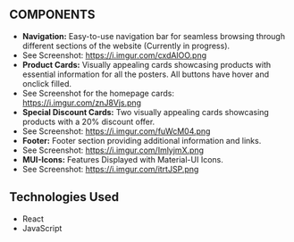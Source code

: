 ## COMPONENTS

- **Navigation:** Easy-to-use navigation bar for seamless browsing through different sections of the website (Currently in progress).
- See Screenshot: https://i.imgur.com/cxdAlOO.png
- **Product Cards:** Visually appealing cards showcasing products with essential information for all the posters. All buttons have hover and onclick filled.
- See Screenshot for the homepage cards: https://i.imgur.com/znJ8Vjs.png
- **Special Discount Cards:** Two visually appealing cards showcasing products with a 20% discount offer.
- See Screenshot: https://i.imgur.com/fuWcM04.png
- **Footer:** Footer section providing additional information and links.
- See Screenshot: https://i.imgur.com/ImlyjmX.png
- **MUI-Icons:** Features Displayed with Material-UI Icons.
- See Screenshot: https://i.imgur.com/itrtJSP.png

## Technologies Used

- React
- JavaScript
